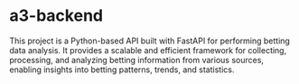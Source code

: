 # a3-backend
This project is a Python-based API built with FastAPI for performing betting data analysis. It provides a scalable and efficient framework for collecting, processing, and analyzing betting information from various sources, enabling insights into betting patterns, trends, and statistics.
